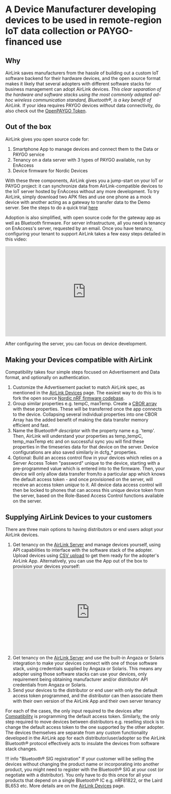 # A Device Manufacturer developing devices to be used in remote-region IoT data collection or PAYGO-financed use

## Why

AirLink saves manufacturers from the hassle of building out a custom IoT software backend for their hardware devices, and the open source format makes it likely that several adopters with different software stacks for business management can adopt AirLink devices. *This clear separation of the hardware and software stacks using the most commonly adopted ad-hoc wireless communication standard, Bluetooth®, is a key benefit of AirLink.* If your idea requires PAYGO devices *without* data connectivity, do also check out the [OpenPAYGO Token](https://enaccess.org/materials/openpaygotoken/).

## Out of the box

AirLink gives you open source code for:

1. Smartphone App to manage devices and connect them to the Data or PAYGO service
2. Tenancy on a data server with 3 types of PAYGO available, run by EnAccess
3. Device firmware for Nordic Devices

With these three components, AirLink gives you a jump-start on your IoT or PAYGO project: it can synchronize data from AirLink-compatible devices to the IoT server hosted by EnAccess without any more development. To try AirLink, simply download two APK files and use one phone as a mock device with another acting as a gateway to transfer data to the Demo server. See the steps to do a quick trial [here](../Quick-start%20guide.md#Trying-out-AirLink-is-easy)

Adoption is also simplified, with open source code for the gateway app as well as Bluetooth firmware. For server infrastructure, all you need is tenancy on EnAccess's server, requested by an email. Once you have tenancy, configuring your tenant to support AirLink takes a few easy steps detailed in this video:
    <style>
    .youtube-embed-container {
    position: relative;
    padding-bottom: 56.25%;
    height: 0;
    overflow:
    hidden; max-width: 100%;
    }
    .youtube-embed-container iframe,
    .youtube-embed-container object,
    .youtube-embed-container embed { position: absolute; top: 0; left: 0; width: 100%; height: 100%; }
    </style>
    <div class="youtube-embed-container">
    <iframe
    src="https://youtube.com/embed/6GAqmAPOLjI?enablejsapi=1"
    frameborder="0"
    allow="accelerometer; autoplay; clipboard-write; encrypted-media; gyroscope; picture-in-picture; web-share"
    allowfullscreen>
    </iframe>
    </div>

After configuring the server, you can focus on device development.

## Making your Devices compatible with AirLink

Compatibility takes four simple steps focused on Advertisement and Data format, and optionally on authentication.

1. Customize the Advertisement packet to match AirLink spec, as mentioned in the [AirLink Devices](../AirLink%20Devices.md) page. The easiest way to do this is to fork the open source [Nordic nRF firmware codebase](https://www.nordicsemi.com/Products/Bluetooth-Low-Energy).
2. Group similar properties e.g. tempC, maxTemp. Create a [CBOR array](https://cbor.me) with these properties. These will be transferred once the app connects to the device. Collapsing several individual properties into one CBOR Array has the added benefit of making the data transfer memory efficient and fast.
3. Name the Bluetooth® *descriptor* with the property name e.g. 'temp'. Then, AirLink will understand your properties as temp_tempC, temp_maxTemp etc and on successful sync you will find these properties in the timeseries data for that device on the server. Device configurations are also saved similarly in dcfg_* properties.
4. Optional: Build an access control flow in your devices which relies on a Server Access Token "password" unique to the device, starting with a pre-programmed value which is entered into to the firmware. Then, your device will only allow data transfer from/to a particular app which knows the default access token - and once provisioned on the server, will receive an access token *unique* to it. All device data access control will then be locked to phones that can access this unique device token from the server, based on the Role-Based Access Control functions available on the server.

## Supplying AirLink Devices to your customers

There are three main options to having distributors or end users adopt your AirLink devices.

1. Get tenancy on the [AirLink Server](../AirLink%20Server.md) and manage devices yourself, using API capabilities to interface with the software stack of the adopter. Upload devices using [CSV upload](Quick-start%20guide.md#How-to-get-started-with-your-own-AirLink-deployment) to get them ready for the adopter's AirLink App. Alternatively, you can use the App out of the box to provision your devices yourself:
     <style>
     .youtube-embed-container {
     position: relative;
     padding-bottom: 56.25%;
     height: 0;
     overflow:
     hidden; max-width: 100%;
     }
     .youtube-embed-container iframe,
     .youtube-embed-container object,
     .youtube-embed-container embed { position: absolute; top: 0; left: 0; width: 100%; height: 100%; }
     </style>
     <div class="youtube-embed-container">
     <iframe
     src="https://youtube.com/embed/L4Tj_V7B4CE?enablejsapi=1"
     frameborder="0"
     allow="accelerometer; autoplay; clipboard-write; encrypted-media; gyroscope; picture-in-picture; web-share"
     allowfullscreen>
     </iframe>
     </div>
2. Get tenancy on the [AirLink Server](../AirLink%20Server.md) and use the built-in Angaza or Solaris integration to make your devices connect with one of those software stack, using credentials supplied by Angaza or Solaris. This means any adopter using those software stacks can use your devices, only requirement being obtaining manufacturer and/or distributor API credentials from Angaza or Solaris.
3. Send your devices to the distributor or end user with only the default access token programmed, and the distributor can then associate them with their own version of the AirLink App and their own server tenancy

For each of the cases, the only input required to the devices after [Compatibility](#making-your-devices-compatible-with-airlink) is programming the default access token. Similarly, the only step required to move devices between distributors e.g. reselling stock is to change the default access token to the one supported by the other adopter. The devices themselves are separate from any custom functionality developed in the AirLink app for each distributor/user/adopter so the AirLink Bluetooth® protocol effectively acts to insulate the devices from software stack changes.

!!! info "Bluetooth® SIG registration"
    If your customer will be selling the devices without changing the product name or incorporating into another product, you might need to register with the Bluetooth® SIG at your cost (or negotiate with a distributor). You only have to do this once for all your products that depend on a single Bluetooth® IC e.g. nRF81822, or the Laird BL653 etc. More details are on the [AirLink Devices](../AirLink%20Devices.md) page.
